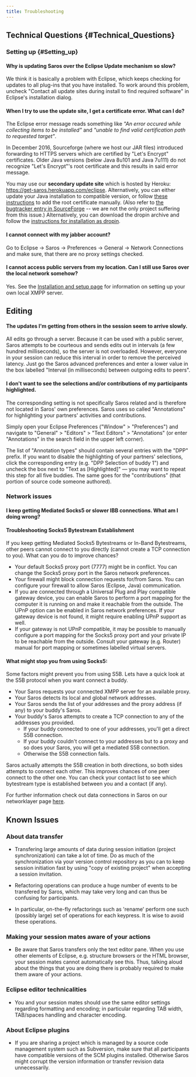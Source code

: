 ```yaml
---
title: Troubleshooting
---
```


## Technical Questions {#Technical_Questions}

### Setting up {#Setting_up}

#### Why is updating Saros over the Eclipse Update mechanism so slow?

We think it is basically a problem with Eclipse, which keeps checking
for updates to all plug-ins that you have installed. To work around this
problem, uncheck "Contact all update sites during install to find
required software" in Eclipse's installation dialog.

#### When I try to use the update site, I get a certificate error. What can I do?

The Eclipse error message reads something like *"An error occured while
collecting items to be installed"* and *"unable to find valid
certification path to requested target"*.

In December 2016, Sourceforge (where we host our JAR files) introduced
forwarding to HTTPS servers which are certified by "Let's Encrypt"
certificates. Older Java versions (below Java 8u101 and Java 7u111) do
not recognize "Let's Encrypt"'s root certificate and this results in
said error message.

You may use our **secondary update site** which is hosted by Heroku:
<https://get-saros.herokuapp.com/eclipse>. Alternatively, you can either
update your Java installation to compatible version, or follow [these
instructions](https://www.topjavablogs.com/news/how-to-trust-lets-encrypt-certificate-with-java)
to add the root certificate manually. (Also refer to [the bugtracker
entry in
SourceForge](https://sourceforge.net/p/forge/site-support/14016/) -- we
are not the only project suffering from this issue.) Alternatively, you
can download the dropin archive and follow the [instructions for installation as dropin](installation.md).

#### I cannot connect with my jabber account?

Go to Eclipse -&gt; Saros -&gt; Preferences -&gt; General -&gt; Network
Connections and make sure, that there are no proxy settings checked.

#### I cannot access public servers from my location. Can I still use Saros over the local network somehow?

Yes. See the [Installation and setup page](setup-xmpp.md) for
information on setting up your own local XMPP server.

## Editing

#### The updates I'm getting from others in the session seem to arrive slowly.

All edits go through a server. Because it can be used with a public
server, Saros attempts to be courteous and sends edits out in intervals
(a few hundred milliseconds), so the server is not overloaded. However,
everyone in your session can reduce this interval in order to remove the
perceived latency. Just go the Saros advanced preferences and enter a
lower value in the box labelled "Interval (in milliseconds) between
outgoing edits to peers".

#### I don't want to see the selections and/or contributions of my participants highlighted.

The corresponding setting is not specifically Saros related and is
therefore not located in Saros' own preferences. Saros uses so called
"Annotations" for highlighting your partners' activities and
contributions.

Simply open your Eclipse Preferences ("Window" &gt; "Preferences") and
navigate to "General" &gt; "Editors" &gt; "Text Editors" &gt;
"Annotations" (or enter "Annotations" in the search field in the upper
left corner).

The list of "Annotation types" should contain several entries with the
"DPP" prefix. If you want to disable the highlighting of your partners'
selections, click the corresponding entry (e.g. "DPP Selection of buddy
1") and uncheck the box next to "Text as \[Highlighted\]" — you may want
to repeat this step for all five buddies. The same goes for the
"contributions" (that portion of source code someone authored).

### Network issues

#### I keep getting Mediated Socks5 or slower IBB connections. What am I doing wrong?

#### Troubleshooting Socks5 Bytestream Establishment

If you keep getting Mediated Socks5 Bytestreams or In-Band Bytestreams,
other peers cannot connect to you directly (cannot create a TCP
connection to you). What can you do to improve chances?

*   Your default Socks5 proxy port (7777) might be in conflict. You can
    change the Socks5 proxy port in the Saros network preferences.
*   Your firewall might block connection requests for/from Saros. You
    can configure your firewall to allow Saros (Eclipse, Java)
    communication.
*   If you are connected through a Universal Plug and Play compatible
    gateway device, you can enable Saros to perform a port mapping for
    the computer it is running on and make it reachable from
    the outside. The UPnP option can be enabled in Saros
    network preferences. If your gateway device is not found, it might
    require enabling UPnP support as well.
*   If your gateway is not UPnP compatible, it may be possible to
    manually configure a port mapping for the Socks5 proxy port and your
    private IP to be reachable from the outside. Consult your
    gateway (e.g. Router) manual for port mapping or sometimes labelled
    virtual servers.

#### What might stop you from using Socks5:

Some factors might prevent you from using S5B. Lets have a quick look at
the S5B protocol when you want connect a buddy.

*   Your Saros requests your connected XMPP server for an
    available proxy.
*   Your Saros detects its local and global network addresses.
*   Your Saros sends the list of your addresses and the proxy address
    (if any) to your buddy's Saros.
*   Your buddy's Saros attempts to create a TCP connection to any of the
    addresses you provided.
    *   If your buddy connected to one of your addresses, you'll get a
        direct S5B connection.
    *   If your buddy couldn't connect to your addresses but to a proxy
        and so does your Saros, you will get a mediated S5B connection.
    *   Otherwise the S5B connection fails.

Saros actually attempts the S5B creation in both directions, so both
sides attempts to connect each other. This improves chances of one peer
connect to the other one. You can check your contact list to see which
bytestream type is established between you and a contact (if any).

For further information check out data connections in Saros on our
networklayer
page [here](../old/networklayer.md#Data%20connections%20in%20Saros).

## Known Issues

### About data transfer

*   Transfering large amounts of data during session initiation
    (project synchronization) can take a lot of time. Do as much of the
    synchronization via your version control repository as you can to
    keep session initiation fast by using "copy of existing project"
    when accepting a session invitation.

*   Refactoring operations can produce a huge number of events to be
    transfered by Saros, which may take very long and can thus be
    confusing for participants.

*   In particular, on-the-fly refactorings such as 'rename' perform one
    such (possibly large) set of operations for each keypress. It is
    wise to avoid these operations.

### Making your session mates aware of your actions

*   Be aware that Saros transfers only the text editor pane. When you
    use other elements of Eclipse, e.g. structure browsers or the HTML
    browser, your session mates cannot automatically see this. Thus,
    talking aloud about the things that you are doing there is probably
    required to make them aware of your actions.

### Eclipse editor technicalities

*   You and your session mates should use the same editor settings
    regarding formatting and encoding; in particular regarding TAB
    width, TAB/spaces handling and character encoding.

### About Eclipse plugins

*   If you are sharing a project which is managed by a source code
    management system such as Subversion, make sure that all
    participants have compatible versions of the SCM plugins installed.
    Otherwise Saros might corrupt the version information or transfer
    revision data unnecessarily.
